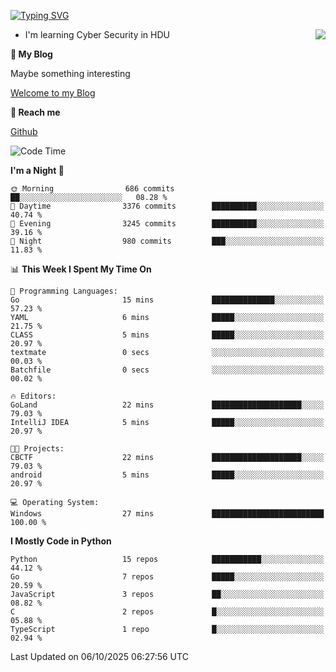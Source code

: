 [![Typing SVG](https://readme-typing-svg.herokuapp.com?font=Fira+Code&pause=1000&random=false&width=450&height=60&lines=Hello+%F0%9F%91%8B%F0%9F%8F%BB;I'm+JBNRZ)](https://git.io/typing-svg)

<a href="#">
  <img align="right" src="https://github-readme-stats.vercel.app/api?username=JBNRZ&show_icons=true&bg_color=15,f2f7fd,E0EAFC" />
</a>

- I'm learning Cyber Security in HDU

 **🌱 My Blog**

Maybe something interesting

[Welcome to my Blog](https://jbnrz.com.cn/)

 **💬 Reach me** 

[Github](https://github.com/JBNRZ)


<!--START_SECTION:waka-->
![Code Time](http://img.shields.io/badge/Code%20Time-1%2C403%20hrs%2049%20mins-blue)

**I'm a Night 🦉** 

```text
🌞 Morning                686 commits         ██░░░░░░░░░░░░░░░░░░░░░░░   08.28 % 
🌆 Daytime                3376 commits        ██████████░░░░░░░░░░░░░░░   40.74 % 
🌃 Evening                3245 commits        ██████████░░░░░░░░░░░░░░░   39.16 % 
🌙 Night                  980 commits         ███░░░░░░░░░░░░░░░░░░░░░░   11.83 % 
```


📊 **This Week I Spent My Time On** 

```text
💬 Programming Languages: 
Go                       15 mins             ██████████████░░░░░░░░░░░   57.23 % 
YAML                     6 mins              █████░░░░░░░░░░░░░░░░░░░░   21.75 % 
CLASS                    5 mins              █████░░░░░░░░░░░░░░░░░░░░   20.97 % 
textmate                 0 secs              ░░░░░░░░░░░░░░░░░░░░░░░░░   00.03 % 
Batchfile                0 secs              ░░░░░░░░░░░░░░░░░░░░░░░░░   00.02 % 

🔥 Editors: 
GoLand                   22 mins             ████████████████████░░░░░   79.03 % 
IntelliJ IDEA            5 mins              █████░░░░░░░░░░░░░░░░░░░░   20.97 % 

🐱‍💻 Projects: 
CBCTF                    22 mins             ████████████████████░░░░░   79.03 % 
android                  5 mins              █████░░░░░░░░░░░░░░░░░░░░   20.97 % 

💻 Operating System: 
Windows                  27 mins             █████████████████████████   100.00 % 
```

**I Mostly Code in Python** 

```text
Python                   15 repos            ███████████░░░░░░░░░░░░░░   44.12 % 
Go                       7 repos             █████░░░░░░░░░░░░░░░░░░░░   20.59 % 
JavaScript               3 repos             ██░░░░░░░░░░░░░░░░░░░░░░░   08.82 % 
C                        2 repos             █░░░░░░░░░░░░░░░░░░░░░░░░   05.88 % 
TypeScript               1 repo              █░░░░░░░░░░░░░░░░░░░░░░░░   02.94 % 
```




 Last Updated on 06/10/2025 06:27:56 UTC
<!--END_SECTION:waka-->
